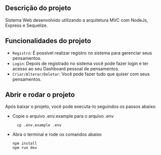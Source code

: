 ## Descrição do projeto
Sistema Web desenvolvido utilizando a arquitetura MVC com NodeJs, Express e Sequelize.

## Funcionalidades do projeto ##
- `Registro`: É possível realizar registro no sistema para gerenciar seus pensamentos.
- `Login`: Depois de registrado no sistema você pode fazer login e ter acesso ao seu Dashboard pessoal de pensamentos.
- `Criar/Alterar/Deletar`: Você pode fazer tudo que quiser com seus pensamentos.

##  Abrir e rodar o projeto
Após baixar o projeto, você pode executa-lo seguindos os passos abaixo:
* Copie o arquivo .env.example para o arquivo .env
  ```
    cp .env.example .env
  ```
* Abra o terminal e rode os comandos abaixo
  ```
  npm install
  npm run dev
  ```
